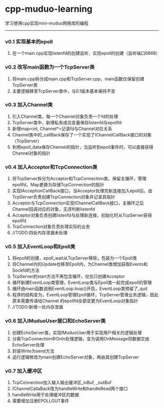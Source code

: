 # cpp-muduo-learning
学习使用cpp实现mini-muduo网络库的编程
****
### v0.1 实现基本的epoll  
1. 在一个main.cpp实现listenfd的创建监听，实现epoll的创建（监听端口6868）
### v0.2 改写main函数为一个TcpServer类
1. 将main.cpp拆分成main.cpp和TcpServer.cpp，main函数仅保留创建TcpServer类
2. 主要逻辑移至TcpServer类中，与0.1版本基本保持不变
### v0.3 加入Channel类
1. 引入Channel类，每一个Channel对象负责一个fd的处理
2. TcpServer类中，新增私有成员变量保存listenfd与epollfd
3. 新增map<int, Channel*>记录fd与Channel对应关系
4. Channel类中的_callBack保存了一个实现了IChannelCallBack接口的对象（TcpServer）
5. 利用epoll_data保存Channel的指针，当监听到epoll事件时，可以直接获得Channel对象的指针
### v0.4 加入Acceptor和TcpConnection类
1. 将TcpServer拆分为Acceptor和TcpConnection类，保留主循环，管理epollfd，Map更换为存储TcpConnection的指针
2. 实现IAcceptionCallBack接口，当Acceptor处理完新连接加入epoll后，由TcpServer负责创建TcpConnection对象并记录其指针
3. Acceptor与TcpConnection实现IChannelCallBack接口，主循环之后Channel回调对应的对象，无须判断listenfd
4. Acceptor对象负责创建listenfd与处理新连接，初始化时从TcpServer获得epollfd
5. TcpConnection对象负责处理实际的业务
6. //TODO:四处内存泄漏未处理
### v0.5 加入EventLoop和Epoll类
1. 将epoll的创建，epoll_wait从TcpServer移除，包装为一个Epoll类
2. 将Channel内的Update也移至Epoll内，为Channel类增加获取Events和Sockfd的方法
3. TcpServer的start方法不再包含循环，仅仅只创建Acceptor
4. 循环新建EventLoop类管理，EventLoop类与Epoll类一起完成epoll的管理
5. 循环由main函数调用EventLoop.loop()开启，EventLoop类预留了_quit
6. 程序的结构变为，EventLoop管理Epoll循环，TcpServer管理业务逻辑，因此原本需要传递给Channel
的epollfd全部变更为EventLoop对象指针 
7. //TODO:新增一处内存泄漏
### v0.6 加入IMuduoUser接口和EchoServer类
1. 创建EchoServer类，实现IMuduoUser用于实现用户相关的逻辑处理
2. 分离TcpConnection中OnIn处理逻辑，变为调用OnMessage将数据交由EchoServer处理
3. 封装Write为send方法
4. 运行逻辑修改为main创建EchoServer对象，再由其创建TcpServer
### v0.7 加入缓冲区
1. TcpConnection加入输入输出缓冲区_inBuf, _outBuf
2. IChannelCallaBack改为handleWrite和handleRead两个接口
3. handleWrite用于处理缓冲区的数据
4. 需要增加注册EPOLLOUT事件
